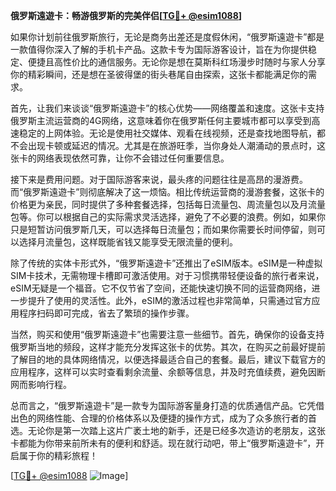 **俄罗斯遠遊卡：畅游俄罗斯的完美伴侣[[TG💪+ @esim1088](https://t.me/s/esim1088)]**

如果你计划前往俄罗斯旅行，无论是商务出差还是度假休闲，“俄罗斯遠遊卡”都是一款值得你深入了解的手机卡产品。这款卡专为国际游客设计，旨在为你提供稳定、便捷且高性价比的通信服务。无论你是想在莫斯科红场漫步时随时与家人分享你的精彩瞬间，还是想在圣彼得堡的街头巷尾自由探索，这张卡都能满足你的需求。

首先，让我们来谈谈“俄罗斯遠遊卡”的核心优势——网络覆盖和速度。这张卡支持俄罗斯主流运营商的4G网络，这意味着你在俄罗斯任何主要城市都可以享受到高速稳定的上网体验。无论是使用社交媒体、观看在线视频，还是查找地图导航，都不会出现卡顿或延迟的情况。尤其是在旅游旺季，当你身处人潮涌动的景点时，这张卡的网络表现依然可靠，让你不会错过任何重要信息。

接下来是费用问题。对于国际游客来说，最头疼的问题往往是高昂的漫游费。而“俄罗斯遠遊卡”则彻底解决了这一烦恼。相比传统运营商的漫游套餐，这张卡的价格更为亲民，同时提供了多种套餐选择，包括每日流量包、周流量包以及月流量包等。你可以根据自己的实际需求灵活选择，避免了不必要的浪费。例如，如果你只是短暂访问俄罗斯几天，可以选择每日流量包；而如果你需要长时间停留，则可以选择月流量包，这样既能省钱又能享受无限流量的便利。

除了传统的实体卡形式外，“俄罗斯遠遊卡”还推出了eSIM版本。eSIM是一种虚拟SIM卡技术，无需物理卡槽即可激活使用。对于习惯携带轻便设备的旅行者来说，eSIM无疑是一个福音。它不仅节省了空间，还能快速切换不同的运营商网络，进一步提升了使用的灵活性。此外，eSIM的激活过程也非常简单，只需通过官方应用程序扫码即可完成，省去了繁琐的操作步骤。

当然，购买和使用“俄罗斯遠遊卡”也需要注意一些细节。首先，确保你的设备支持俄罗斯当地的频段，这样才能充分发挥这张卡的优势。其次，在购买之前最好提前了解目的地的具体网络情况，以便选择最适合自己的套餐。最后，建议下载官方的应用程序，这样可以实时查看剩余流量、余额等信息，并及时充值续费，避免因断网而影响行程。

总而言之，“俄罗斯遠遊卡”是一款专为国际游客量身打造的优质通信产品。它凭借出色的网络性能、合理的价格体系以及便捷的操作方式，成为了众多旅行者的首选。无论你是第一次踏上这片广袤土地的新手，还是已经多次造访的老朋友，这张卡都能为你带来前所未有的便利和舒适。现在就行动吧，带上“俄罗斯遠遊卡”，开启属于你的精彩旅程！

[[TG💪+ @esim1088](https://t.me/s/esim1088) ![Image](https://i.postimg.cc/4NQfJmqS/Snipaste-2025-05-13-00-14-12.png)]